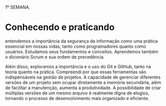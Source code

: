 1º SEMANA.
# Conhecendo e praticando
entendemos a importância da segurança da informação como uma prática essencial em nossas vidas, tanto como programadores quanto como usuários. Estudamos seus fundamentos e conceitos. Aprendemos também o dicionário Scrum e sua ordem de precedência.

Além disso, exploramos a importância e o uso do Git e GitHub, tanto na teoria quanto na prática. Compreendi por que essas ferramentas são indispensáveis na gestão de projetos. A capacidade de gerenciar diferentes versões de um projeto sem ocupar diretamente a memória secundária, além de facilitar a manutenção, aumenta a produtividade. A possibilidade de criar múltiplas versões de um mesmo arquivo é realmente digna de elogios, tornando o processo de desenvolvimento mais organizado e eficiente.